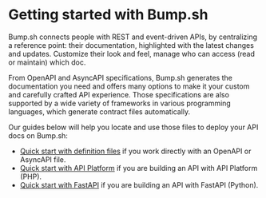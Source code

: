 # Getting started with Bump.sh

Bump.sh connects people with REST and event-driven APIs, by centralizing a reference point: their documentation, highlighted with the latest changes and updates. Customize their look and feel, manage who can access (read or maintain) which doc.

From OpenAPI and AsyncAPI specifications, Bump.sh generates the documentation you need and offers many options to make it your custom and carefully crafted API experience. Those specifications are also supported by a wide variety of frameworks in various programming languages, which generate contract files automatically. 

Our guides below will help you locate and use those files to deploy your API docs on Bump.sh:

- [Quick start with definition files](quick-start) if you work directly with an OpenAPI or AsyncAPI file.
- [Quick start with API Platform](api-platform) if you are building an API with API Platform (PHP).
- [Quick start with FastAPI](fastapi) if you are building an API with FastAPI (Python).
